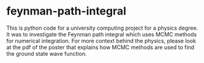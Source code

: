 # feynman-path-integral

This is python code for a university computing project for a physics degree.
It was to investigate the Feynman path integral which uses MCMC methods for numerical integration.
For more context behind the physics, please look at the pdf of the poster that explains how MCMC methods are used to find the ground state wave function.
